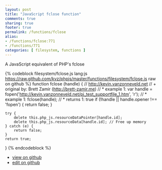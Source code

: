 ```yaml
---
layout: post
title: "JavaScript fclose function"
comments: true
sharing: true
footer: true
permalink: /functions/fclose
alias:
- /functions/fclose:771
- /functions/771
categories: [ filesystem, functions ]
---
```

A JavaScript equivalent of PHP's fclose
<!-- more -->
{% codeblock filesystem/fclose.js lang:js https://raw.github.com/kvz/phpjs/master/functions/filesystem/fclose.js raw on github %}
function fclose (handle) {
    // http://kevin.vanzonneveld.net
    // +   original by: Brett Zamir (http://brett-zamir.me)
    // *     example 1: var handle = fopen('http://kevin.vanzonneveld.net/pj_test_supportfile_1.htm', 'r');
    // *     example 1: fclose(handle);
    // *     returns 1: true
    if (!handle || handle.opener !== 'fopen') {
        return false;
    }

    try {
        delete this.php_js.resourceDataPointer[handle.id];
        delete this.php_js.resourceData[handle.id]; // Free up memory
    } catch (e) {
        return false;
    }
    return true;
}
{% endcodeblock %}
<ul>
 <li><a href="https://github.com/kvz/phpjs/blob/master/functions/filesystem/fclose.js">view on github</a></li>
 <li><a href="https://github.com/kvz/phpjs/edit/master/functions/filesystem/fclose.js">edit on github</a></li>
</ul>
